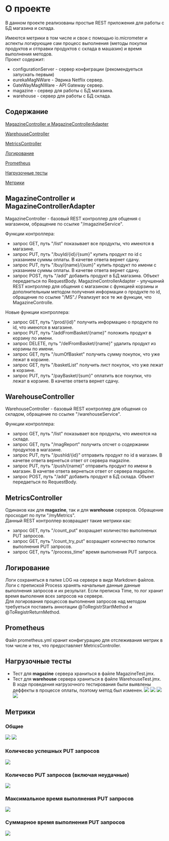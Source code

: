 # О проекте
В данном проекте реализованы простые REST приложения для работы с БД магазина и склада.

Имеются метрики в том числе и свои с помощью io.micrometer и аспекты логирующие сам процесс выполнения (методы покупки продуктов и отправки продуктов с склада в машазин) и время выполнения методов.\
Проект содержит:
* configurationServer - сервер конфиграции (рекомендуеться запускать первым)
* eurekaMagNWare - Эврика Netflix сервер.
* GateWayMagNWare - API Gateway сервер.
* magazine - сервер для работы с БД магазина.
* warehouse - сервер для работы с БД склада.
## Содержание  
[MagazineController и MagazineControllerAdapter](#Magazine) 

[WarehouseController](#Warehouse)

[MetricsController](#MetricsController)  

[Логирование](#Logging)  

[Prometheus](#Prometheus)

[Нагрузочные тесты](#JMeter)  

[Метрики](#Metrics)  

<a name="Magazine"><h2>MagazineController и MagazineControllerAdapter</h2></a>
MagazineController - базовый REST контроллер для общения с магазином, обращение по ссылке "/magazineService".

Функции контроллера: 
* запрос GET, путь "/list" показывает все продукты, что имеются в магазине.
* запрос PUT, путь "/buyId/{id}/{sum}" купить продукт по id с указанием суммы оплаты. В качетве ответа вернет сдачу.
* запрос PUT, путь "/buy/{name}/{sum}" купить продукт по именм с указанием суммы оплаты. В качетве ответа вернет сдачу.
* запрос POST, путь "/add" добавить продукт в БД магазина. Объект передаеться по RequestBody.
MagazineControllerAdapter - улучшений REST контроллер для общения с магазином с функцией корзины и дополнительным методом получения информации о продукте по id, обращение по ссылке "/MS"./
Реализует все те же функции, что MagazineControlle.

Новые функции контроллера: 
* запрос GET, путь "/prod/{id}" получить информацию о продукте по id, что имеются в магазине.
* запрос PUT, путь "/addFromBasket/{name}" положить продукт в корзину по имени.
* запрос DELETE, путь "/delFromBasket/{name}" удалить продукт из корзины по имени.
* запрос GET, путь "/sumOfBasket" получить сумму покупок, что уже лежат в корзине.
* запрос GET, путь "/basketList" получить лист покупок, что уже лежат в корзине.
* запрос PUT, путь "/payBasket/{sum}" оплатить все покупки, что лежат в корзине. В качетве ответа вернет сдачу.
  
<a name="Warehouse"><h2>WarehouseController</h2></a>
WarehouseController - базовый REST контроллер для общения со складом, обращение по ссылке "/warehouseService".

Функции контроллера: 
* запрос GET, путь "/list" показывает все продукты, что имеются на складе.
* запрос GET, путь "/magReport" получить отсчет о содержании продуктов в магазине.
* запрос PUT, путь "/pushId/{id}" отправить продукт по id в магазин. В качетве ответа вернеться ответ от сервера magazine.
* запрос PUT, путь "/push/{name}" отправить продукт по имени в магазин. В качетве ответа вернеться ответ от сервера magazine.
* запрос POST, путь "/add" добавить продукт в БД склада. Объект передаеться по RequestBody.
  
<a name="MetricsController"><h2>MetricsController</h2></a>
Одинаков как для __magazine__, так и для __warehouse__ серверов. Обращение просходит по пути "/myMetrics".\
Данный REST контроллер возвращает такие метрики как:
* запрос GET, путь "/count_put" возращает количество выполненых PUT запросов.
* запрос GET, путь "/count_try_put" возращает количество попыток выполнения PUT запросов.
* запрос GET, путь "/process_time" время выполнения PUT запроса.
  
<a name="Logging"><h2>Логирование</h2></a>
Логи сохраняться в папке LOG на сервере в виде Markdown файлов. Логи с препиской Process хранять начальные данные данные выполнения запросов и их результат. Если преписка Time, то лог хранит время выполения всех запросов на сервере.\
Для логирования процессов выполнения запросов над методом требуеться поставить аннотации @ToRegistrStartMethod и @ToRegistrReturnMethod.

<a name="Prometheus"><h2>Prometheus</h2></a>
Файл prometheus.yml хранит конфигурацию для отслеживания метрик в том числе и тех, что предоставляет MetricsController.

<a name="JMeter"><h2>Нагрузочные тесты</h2></a>
* Тест для __magazine__ сервера храниться в файле MagazineTest.jmx.
* Тест для __warehouse__ сервера храниться в файле WarehouseTest.jmx.
В ходе проведения нагрузочного тестирования были выявлены деффекты в процессе оплаты, поэтому метод был изменен. 
![](Screenshot_2.png)
![](Screenshot_1.png)
![](Screenshot_3.png)
![](Screenshot_4.png)
  
<a name="Metrics"><h2>Метрики</h2></a>
### Общие
![](MetricsScreenshoots/Basic1.png)
![](MetricsScreenshoots/Basic2.png)
### Количесво успешных PUT запросов
![](MetricsScreenshoots/put.png)
### Количесво PUT запросов (включая неудачные)
![](MetricsScreenshoots/put_try.png)
### Максимальное время выполнения PUT запросов
![](MetricsScreenshoots/time_max.png)
### Суммарное время выполнения PUT запросов
![](MetricsScreenshoots/time_sum.png)


